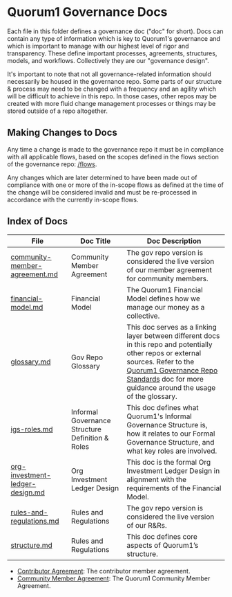 # Quorum1 Governance Docs

Each file in this folder defines a governance doc ("doc" for short). Docs can contain any type of information which is key to Quorum1's governance and which is important to manage with our highest level of rigor and transparency. These define important processes, agreements, structures, models, and workflows. Collectively they are our "governance design".

It's important to note that not all governance-related information should necessarily be housed in the governance repo. Some parts of our structure & process may need to be changed with a frequency and an agility which will be difficult to achieve in this repo. In those cases, other repos may be created with more fluid change management processes or things may be stored outside of a repo altogether.

## Making Changes to Docs

Any time a change is made to the governance repo it must be in compliance with all applicable flows, based on the scopes defined in the flows section of the governance repo: [/flows](../flows/).

Any changes which are later determined to have been made out of compliance with one or more of the in-scope flows as defined at the time of the change will be considered invalid and must be re-processed in accordance with the currently in-scope flows.

## Index of Docs

| File | Doc Title | Doc Description |
| -------- | --- | ----------- |
| [community-member-agreement.md](./community-member-agreement.md) | Community Member Agreement | The gov repo version is considered the live version of our member agreement for community members. |
| [financial-model.md](./financial-model.md) | Financial Model | The Quorum1 Financial Model defines how we manage our money as a collective. |
| [glossary.md](./glossary.md) | Gov Repo Glossary | This doc serves as a linking layer between different docs in this repo and potentially other repos or external sources. Refer to the [Quorum1 Governance Repo Standards](../standards.md) doc for more guidance around the usage of the glossary. |
| [igs-roles.md](./igs-roles.md) | Informal Governance Structure Definition & Roles |  This doc defines what Quorum1's Informal Governance Structure is, how it relates to our Formal Governance Structure, and what key roles are involved. |
| [org-investment-ledger-design.md](./org-investment-ledger-design.md) | Org Investment Ledger Design | This doc is the formal Org Investment Ledger Design in alignment with the requirements of the Financial Model. |
| [rules-and-regulations.md](./rules-and-regulations.md) | Rules and Regulations | The gov repo version is considered the live version of our R&Rs. |
| [structure.md](./structure.md) | Rules and Regulations | This doc defines core aspects of Quorum1’s structure. |
- [Contributor Agreement](./contributor-agreement.md): The contributor member agreement.
- [Community Member Agreement](./community-agreement.md): The Quorum1 Community Member Agreement.
